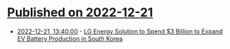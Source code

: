 # [Published on 2022-12-21](index.md)

* [2022-12-21, 13:40:00](https://soylentnews.org/article.pl?sid=22/12/20/0911243&from=rss) - [LG Energy Solution to Spend $3 Billion to Expand EV Battery Production in South Korea](https://soylentnews.org/article.pl?sid=22/12/20/0911243&from=rss)
